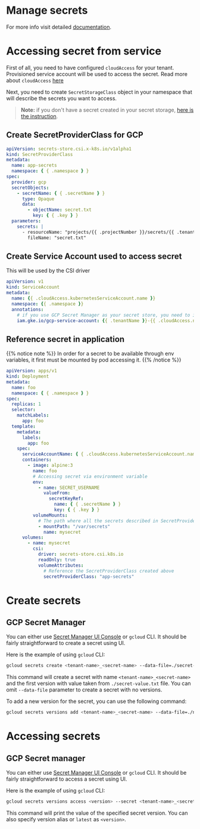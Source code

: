 # Manage secrets

For more info visit detailed [documentation](/reference/secret-management).

# Accessing secret from service

First of all, you need to have configured `cloudAccess` for your tenant. Provisioned service account will be used to
access the secret. Read more about `cloudAccess` [here](/reference/accessing-cloud-infra)

Next, you need to create `SecretStorageClass` object in your namespace that will describe the secrets you want to access.

> **Note:** if you don't have a secret created in your secret storage, [here is the instruction](#create-secrets).

## Create SecretProviderClass for GCP

```yaml
apiVersion: secrets-store.csi.x-k8s.io/v1alpha1
kind: SecretProviderClass
metadata:
  name: app-secrets
  namespace: { { .namespace } }
spec:
  provider: gcp
  secretObjects:
    - secretName: { { .secretName } }
      type: Opaque
      data:
        - objectName: secret.txt
          key: { { .key } }
  parameters:
    secrets: |
      - resourceName: "projects/{{ .projectNumber }}/secrets/{{ .tenantName }}_{{ .secretName }}/versions/latest"
        fileName: "secret.txt"
```

## Create Service Account used to access secret

This will be used by the CSI driver

```yaml
apiVersion: v1
kind: ServiceAccount
metadata:
  name: {{ .cloudAccess.kubernetesServiceAccount.name }}
  namespace: {{ .namespace }}
  annotations:
    # if you use GCP Secret Manager as your secret store, you need to impersonate cloudAccess service account to allow CSI Driver to fetch and mount the secret
    iam.gke.io/gcp-service-account: {{ .tenantName }}-{{ .cloudAccess.name }}@{{ .projectId }}.iam.gserviceaccount.com
```

## Reference secret in application

{{% notice note %}}
In order for a secret to be available through env variables, it first must be mounted by pod accessing it.
{{% /notice %}}

```yaml
apiVersion: apps/v1
kind: Deployment
metadata:
  name: foo
  namespace: { { .namespace } }
spec:
  replicas: 1
  selector:
    matchLabels:
      app: foo
  template:
    metadata:
      labels:
        app: foo
    spec:
      serviceAccountName: { { .cloudAccess.kubernetesServiceAccount.name } }
      containers:
        - image: alpine:3
          name: foo
          # Accessing secret via environment variable
          env:
            - name: SECRET_USERNAME
              valueFrom:
                secretKeyRef:
                  name: { { .secretName } }
                  key: { { .key } }
          volumeMounts:
            # The path where all the secrets described in SecretProviderClass will be mounted
            - mountPath: "/var/secrets"
              name: mysecret
      volumes:
        - name: mysecret
          csi:
            driver: secrets-store.csi.k8s.io
            readOnly: true
            volumeAttributes:
              # Reference the SecretProviderClass created above
              secretProviderClass: "app-secrets"
```

# Create secrets

## GCP Secret Manager

You can either use [Secret Manager UI Console](https://cloud.google.com/security/products/secret-manager) or `gcloud` CLI.
It should be fairly straightforward to create a secret using UI.

Here is the example of using `gcloud` CLI:

```bash
gcloud secrets create <tenant-name>_<secret-name> --data-file=./secret-value.txt
```

This command will create a secret with name `<tenant-name>_<secret-name>` and the first version with value taken from `./secret-value.txt` file.
You can omit `--data-file` parameter to create a secret with no versions.

To add a new version for the secret, you can use the following command:

```bash
gcloud secrets versions add <tenant-name>_<secret-name> --data-file=./new-secret-value.txt
```

# Accessing secrets

## GCP Secret manager

You can either use [Secret Manager UI Console](https://cloud.google.com/security/products/secret-manager) or `gcloud` CLI.
It should be fairly straightforward to access a secret using UI.

Here is the example of using `gcloud` CLI:

```bash
gcloud secrets versions access <version> --secret <tenant-name>_<secret-name>
```

This command will print the value of the specified secret version.
You can also specify version alias or `latest` as `<version>`.
